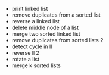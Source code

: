 - print linked list
- remove duplicates from a sorted list
- reverse a linked list
- delete middle node of a list
- merge two sorted linked list
- remove duplicates from sorted lists 2
- detect cycle in ll
- reverse ll 2
- rotate a list
- merge k sorted lists
